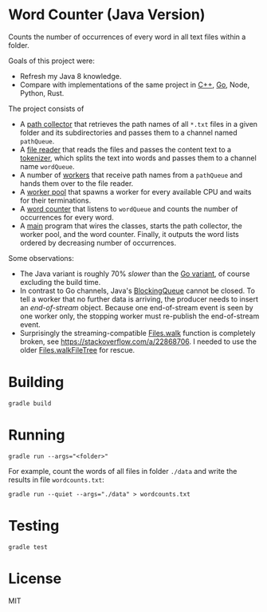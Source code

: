 # Word Counter (Java Version)
Counts the number of occurrences of every word in all text files within a folder.

Goals of this project were:
* Refresh my Java 8 knowledge.
* Compare with implementations of the same project in [C++](https://github.com/mouton0815/word-counter-cpp),
[Go](https://github.com/mouton0815/word-counter-go), Node, Python, Rust.

The project consists of
* A [path collector](src/main/java/com/example/wordcounter/PathCollector.java) that retrieves the path names of all `*.txt` files
in a given folder and its subdirectories and passes them to a channel named `pathQueue`.
* A [file reader](src/main/java/com/example/wordcounter/FileReaderImpl.java) that reads the files and passes the content text to
a [tokenizer](src/main/java/com/example/wordcounter/Tokenizer.java), which splits the text into words and passes them to a channel
name `wordQueue`.
* A number of [workers](src/main/java/com/example/wordcounter/Worker.java) that receive path names from a `pathQueue` and hands
them over to the file reader.
* A [worker pool](src/main/java/com/example/wordcounter/WorkerPool.java) that spawns a worker for every available CPU and waits
for their terminations.
* A [word counter](src/main/java/com/example/wordcounter/WordCounter.java) that listens to `wordQueue` and counts the number of
occurrences for every word.
* A [main](src/main/java/com/example/wordcounter/Main.java) program that wires the classes, starts the path collector, the worker pool,
and the word counter. Finally, it outputs the word lists ordered by decreasing number of occurrences. 

Some observations:
* The Java variant is roughly 70% _slower_ than the [Go variant](https://github.com/mouton0815/word-counter-go),
of course excluding the build time.
* In contrast to Go channels, Java's [BlockingQueue](https://docs.oracle.com/javase/8/docs/api/java/util/concurrent/BlockingQueue.html)
cannot be closed. To tell a worker that no further data is arriving, the producer needs to insert an _end-of-stream_ object.
Because one end-of-stream event is seen by one worker only, the stopping worker must re-publish the end-of-stream event.
* Surprisingly the streaming-compatible [Files.walk](https://docs.oracle.com/javase/8/docs/api/java/nio/file/Files.html#walk-java.nio.file.Path-java.nio.file.FileVisitOption...-)
function is completely broken, see https://stackoverflow.com/a/22868706. I needed to use the older
[Files.walkFileTree](https://docs.oracle.com/javase/8/docs/api/java/nio/file/Files.html#walkFileTree-java.nio.file.Path-java.nio.file.FileVisitor-)
for rescue.

# Building
```
gradle build
```

# Running
```
gradle run --args="<folder>"
```
For example, count the words of all files in folder `./data` and write the results in file `wordcounts.txt`:
```
gradle run --quiet --args="./data" > wordcounts.txt
```

# Testing
```
gradle test
```

# License
MIT
